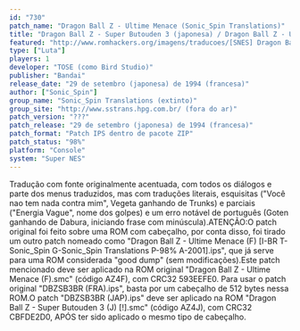 ```yaml
---
id: "730"
patch_name: "Dragon Ball Z - Ultime Menace (Sonic_Spin Translations)"
title: "Dragon Ball Z - Super Butouden 3 (japonesa) / Dragon Ball Z - Ultime Menace (francesa)"
featured: "http://www.romhackers.org/imagens/traducoes/[SNES] Dragon Ball Z - Ultime Menace - Sonic_Spin Translations - 1.png"
type: ["Luta"]
players: 1
developer: "TOSE (como Bird Studio)"
publisher: "Bandai"
release_date: "29 de setembro (japonesa) de 1994 (francesa)"
author: ["Sonic_Spin"]
group_name: "Sonic_Spin Translations (extinto)"
group_site: "http://www.sstrans.hpg.com.br/ (fora do ar)"
patch_version: "???"
patch_release: "29 de setembro (japonesa) de 1994 (francesa)"
patch_format: "Patch IPS dentro de pacote ZIP"
patch_status: "98%"
platform: "Console"
system: "Super NES"
---
```


Tradução com fonte originalmente acentuada, com todos os diálogos e parte dos menus traduzidos, mas com traduções literais, esquisitas ("Você nao tem nada contra mim", Vegeta ganhando de Trunks) e parciais ("Energia Vague", nome dos golpes) e um erro notável de português (Goten ganhando de Dabura, iniciando frase com minúscula).ATENÇÃO:O patch original foi feito sobre uma ROM com cabeçalho, por conta disso, foi tirado um outro patch nomeado como "Dragon Ball Z - Ultime Menace (F) [I-BR T-Sonic_Spin G-Sonic_Spin Translations P-98% A-2001].ips", que já serve para uma ROM considerada "good dump" (sem modificações).Este patch mencionado deve ser aplicado na ROM original "Dragon Ball Z - Ultime Menace (F).smc" (código AZ4F), com CRC32 593EEFE0. Para usar o patch original "DBZSB3BR (FRA).ips", basta por um cabeçalho de 512 bytes nessa ROM.O patch "DBZSB3BR (JAP).ips" deve ser aplicado na ROM "Dragon Ball Z - Super Butouden 3 (J) [!].smc" (código AZ4J), com CRC32 CBFDE2D0, APÓS ter sido aplicado o mesmo tipo de cabeçalho.